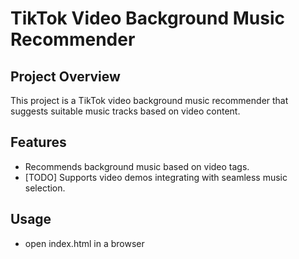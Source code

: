 # TikTok Video Background Music Recommender

## Project Overview
This project is a TikTok video background music recommender that suggests suitable music tracks based on video content.

## Features
- Recommends background music based on video tags.
- [TODO] Supports video demos integrating with seamless music selection. 

## Usage
- open index.html in a browser